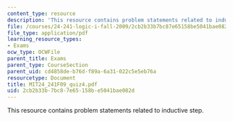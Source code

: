 ```yaml
---
content_type: resource
description: 'This resource contains problem statements related to inductive step. '
file: /courses/24-241-logic-i-fall-2009/2cb2b33b7bc87e65158be5041bae082d_MIT24_241F09_quiz4.pdf
file_type: application/pdf
learning_resource_types:
- Exams
ocw_type: OCWFile
parent_title: Exams
parent_type: CourseSection
parent_uid: cd4858de-b76d-f89a-6a31-022c5e5eb76a
resourcetype: Document
title: MIT24_241F09_quiz4.pdf
uid: 2cb2b33b-7bc8-7e65-158b-e5041bae082d
---
```

This resource contains problem statements related to inductive step. 


